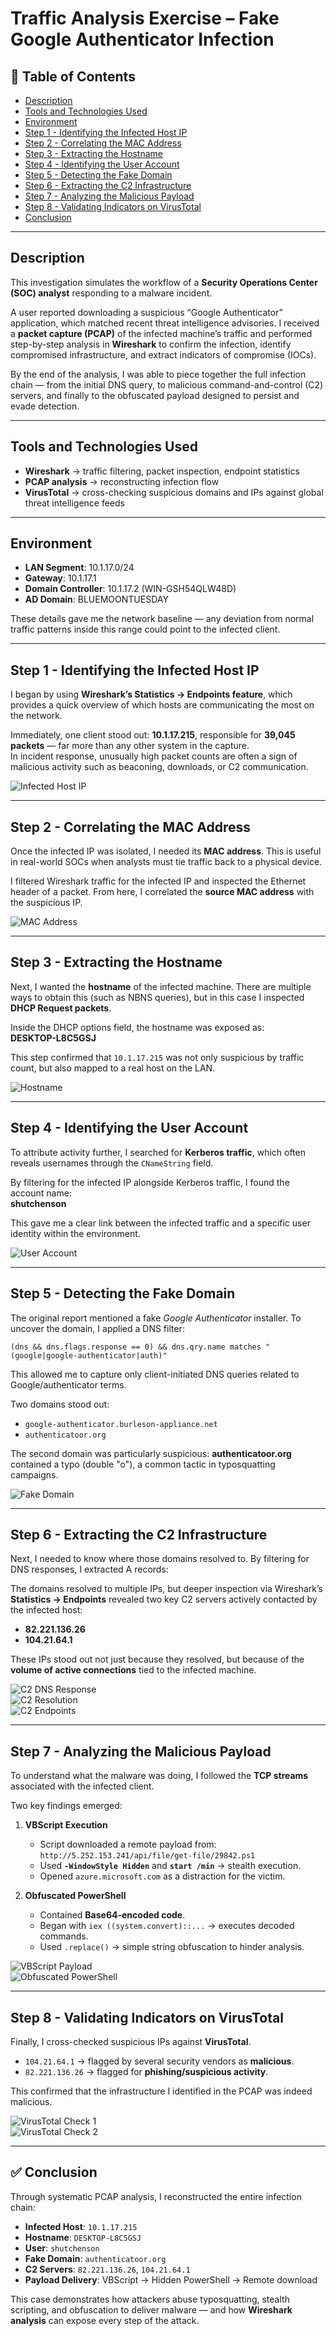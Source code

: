 # **Traffic Analysis Exercise – Fake Google Authenticator Infection**

## 💑 **Table of Contents**
- [Description](#description)  
- [Tools and Technologies Used](#tools-and-technologies-used)  
- [Environment](#environment)  
- [Step 1 - Identifying the Infected Host IP](#step-1---identifying-the-infected-host-ip)  
- [Step 2 - Correlating the MAC Address](#step-2---correlating-the-mac-address)  
- [Step 3 - Extracting the Hostname](#step-3---extracting-the-hostname)  
- [Step 4 - Identifying the User Account](#step-4---identifying-the-user-account)  
- [Step 5 - Detecting the Fake Domain](#step-5---detecting-the-fake-domain)  
- [Step 6 - Extracting the C2 Infrastructure](#step-6---extracting-the-c2-infrastructure)  
- [Step 7 - Analyzing the Malicious Payload](#step-7---analyzing-the-malicious-payload)  
- [Step 8 - Validating Indicators on VirusTotal](#step-8---validating-indicators-on-virustotal)  
- [Conclusion](#conclusion)

---

## **Description**
This investigation simulates the workflow of a **Security Operations Center (SOC) analyst** responding to a malware incident.  

A user reported downloading a suspicious “Google Authenticator” application, which matched recent threat intelligence advisories. I received a **packet capture (PCAP)** of the infected machine’s traffic and performed step-by-step analysis in **Wireshark** to confirm the infection, identify compromised infrastructure, and extract indicators of compromise (IOCs).  

By the end of the analysis, I was able to piece together the full infection chain — from the initial DNS query, to malicious command-and-control (C2) servers, and finally to the obfuscated payload designed to persist and evade detection.  

---

## **Tools and Technologies Used**
- **Wireshark** → traffic filtering, packet inspection, endpoint statistics  
- **PCAP analysis** → reconstructing infection flow  
- **VirusTotal** → cross-checking suspicious domains and IPs against global threat intelligence feeds  

---

## **Environment**
- **LAN Segment**: 10.1.17.0/24  
- **Gateway**: 10.1.17.1  
- **Domain Controller**: 10.1.17.2 (WIN-GSH54QLW48D)  
- **AD Domain**: BLUEMOONTUESDAY  

These details gave me the network baseline — any deviation from normal traffic patterns inside this range could point to the infected client.

---

## **Step 1 - Identifying the Infected Host IP**
I began by using **Wireshark’s Statistics → Endpoints feature**, which provides a quick overview of which hosts are communicating the most on the network.  

Immediately, one client stood out: **10.1.17.215**, responsible for **39,045 packets** — far more than any other system in the capture.  
In incident response, unusually high packet counts are often a sign of malicious activity such as beaconing, downloads, or C2 communication.  

![Infected Host IP](images/1.png)

---

## **Step 2 - Correlating the MAC Address**
Once the infected IP was isolated, I needed its **MAC address**. This is useful in real-world SOCs when analysts must tie traffic back to a physical device.  

I filtered Wireshark traffic for the infected IP and inspected the Ethernet header of a packet. From here, I correlated the **source MAC address** with the suspicious IP.  

![MAC Address](images/2.png)

---

## **Step 3 - Extracting the Hostname**
Next, I wanted the **hostname** of the infected machine. There are multiple ways to obtain this (such as NBNS queries), but in this case I inspected **DHCP Request packets**.  

Inside the DHCP options field, the hostname was exposed as:  
**DESKTOP-L8C5GSJ**  

This step confirmed that `10.1.17.215` was not only suspicious by traffic count, but also mapped to a real host on the LAN.  

![Hostname](images/3.png)

---

## **Step 4 - Identifying the User Account**
To attribute activity further, I searched for **Kerberos traffic**, which often reveals usernames through the `CNameString` field.  

By filtering for the infected IP alongside Kerberos traffic, I found the account name:  
**shutchenson**  

This gave me a clear link between the infected traffic and a specific user identity within the environment.  

![User Account](images/4.png)

---

## **Step 5 - Detecting the Fake Domain**
The original report mentioned a fake *Google Authenticator* installer. To uncover the domain, I applied a DNS filter:  

```wireshark
(dns && dns.flags.response == 0) && dns.qry.name matches "(google|google-authenticator|auth)"
```  

This allowed me to capture only client-initiated DNS queries related to Google/authenticator terms.  

Two domains stood out:  
- `google-authenticator.burleson-appliance.net`  
- `authenticatoor.org`  

The second domain was particularly suspicious: **authenticatoor.org** contained a typo (double "o"), a common tactic in typosquatting campaigns.  

![Fake Domain](images/5.png)

---

## **Step 6 - Extracting the C2 Infrastructure**
Next, I needed to know where those domains resolved to. By filtering for DNS responses, I extracted A records:  

The domains resolved to multiple IPs, but deeper inspection via Wireshark’s **Statistics → Endpoints** revealed two key C2 servers actively contacted by the infected host:  
- **82.221.136.26**  
- **104.21.64.1**  

These IPs stood out not just because they resolved, but because of the **volume of active connections** tied to the infected machine.  

![C2 DNS Response](images/6.png)  
![C2 Resolution](images/7.png)  
![C2 Endpoints](images/8.png)

---

## **Step 7 - Analyzing the Malicious Payload**
To understand what the malware was doing, I followed the **TCP streams** associated with the infected client.  

Two key findings emerged:  

1. **VBScript Execution**  
   - Script downloaded a remote payload from:  
     `http://5.252.153.241/api/file/get-file/29842.ps1`  
   - Used **`-WindowStyle Hidden`** and **`start /min`** → stealth execution.  
   - Opened `azure.microsoft.com` as a distraction for the victim.  

2. **Obfuscated PowerShell**  
   - Contained **Base64-encoded code**.  
   - Began with `iex ((system.convert)::...` → executes decoded commands.  
   - Used `.replace()` → simple string obfuscation to hinder analysis.  

![VBScript Payload](images/9.png)  
![Obfuscated PowerShell](images/10.png)

---

## **Step 8 - Validating Indicators on VirusTotal**
Finally, I cross-checked suspicious IPs against **VirusTotal**.  

- `104.21.64.1` → flagged by several security vendors as **malicious**.  
- `82.221.136.26` → flagged for **phishing/suspicious activity**.  

This confirmed that the infrastructure I identified in the PCAP was indeed malicious.  

![VirusTotal Check 1](images/VT1.png)  
![VirusTotal Check 2](images/VT2.png)

---

## ✅ **Conclusion**
Through systematic PCAP analysis, I reconstructed the entire infection chain:  

- **Infected Host**: `10.1.17.215`  
- **Hostname**: `DESKTOP-L8C5GSJ`  
- **User**: `shutchenson`  
- **Fake Domain**: `authenticatoor.org`  
- **C2 Servers**: `82.221.136.26`, `104.21.64.1`  
- **Payload Delivery**: VBScript → Hidden PowerShell → Remote download  

This case demonstrates how attackers abuse typosquatting, stealth scripting, and obfuscation to deliver malware — and how **Wireshark analysis** can expose every step of the attack.  
